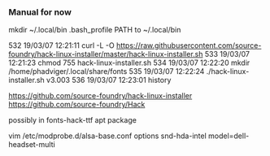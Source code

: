 ### Manual for now

mkdir ~/.local/bin
.bash_profile PATH to ~/.local/bin



  532  19/03/07 12:21:11 curl -L -O https://raw.githubusercontent.com/source-foundry/hack-linux-installer/master/hack-linux-installer.sh
  533  19/03/07 12:21:23 chmod 755 hack-linux-installer.sh 
  534  19/03/07 12:22:20 mkdir /home/phadviger/.local/share/fonts
  535  19/03/07 12:22:24 ./hack-linux-installer.sh v3.003
  536  19/03/07 12:23:01 history


https://github.com/source-foundry/hack-linux-installer
https://github.com/source-foundry/Hack


possibly in fonts-hack-ttf apt package


vim /etc/modprobe.d/alsa-base.conf
	options snd-hda-intel model=dell-headset-multi
